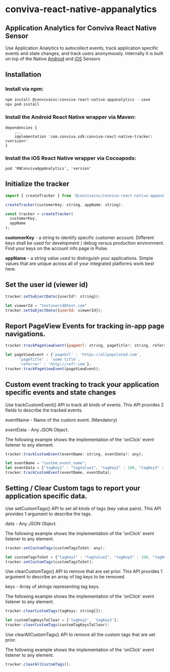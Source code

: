 # conviva-react-native-appanalytics
## Application Analytics for Conviva React Native Sensor
Use Application Analytics to autocollect events, track application specific events and state changes, and track users anonymously. Internally it is built on top of the Native [Android](https://github.com/Conviva/conviva-android-appanalytics) and [iOS](https://github.com/Conviva/conviva-ios-appanalytics) Sensors

## Installation

### Install via npm:
```js
npm install @convivainc/conviva-react-native-appanalytics --save
npx pod-install
```
### Install the Android React Native wrapper via Maven:
```
dependencies {
    ...
    implementation 'com.conviva.sdk:conviva-react-native-tracker:<version>'
}
```
### Install the iOS React Native wrapper via Cocoapods:
```
pod 'RNConvivaAppAnalytics', 'version'
```
## Initialize the tracker
```js
import { createTracker } from '@convivainc/conviva-react-native-appanalytics';

createTracker(customerKey: string, appName: string);

const tracker = createTracker(
  customerKey,
  appName
);
```
<strong>customerKey</strong> - a string to identify specific customer account. Different keys shall be used for development / debug versus production environment. Find your keys on the account info page in Pulse.

<strong>appName</strong> - a string value used to distinguish your applications. Simple values that are unique across all of your integrated platforms work best here.


## Set the user id (viewer id)
```js
tracker.setSubjectData({userId?: string});

let viewerId = "testuserid@test.com"
tracker.setSubjectData({userId: viewerId});
```

## Report PageView Events for tracking in-app page navigations.
```js
tracker.trackPageViewEvent({pageUrl: string, pageTitle?: string, referrer?: string});

let pageViewEvent = {'pageUrl' : 'https://allpopulated.com',
      'pageTitle' : 'some title',
      'referrer' : 'http://refr.com'};
tracker.trackPageViewEvent(pageViewEvent);
```

## Custom event tracking to track your application specific events and state changes
Use trackCustomEvent() API to track all kinds of events. This API provides 2 fields to describe the tracked events.

eventName - Name of the custom event. (Mandatory)

eventData - Any JSON Object.

The following example shows the implementation of the 'onClick' event listener to any element.
```js
tracker.trackCustomEvent(eventName: string, eventData?: any);

let eventName = "custom_event_name";
let eventData = {"tagKey1" : "tagValue1", "tagKey2" : 100, "tagKey3" : true};
tracker.trackCustomEvent(eventName, eventData);
```

## Setting / Clear Custom tags to report your application specific data.
Use setCustomTags() API to set all kinds of tags (key value pairs). This API provides 1 argument to describe the tags.

data - Any JSON Object.

The following example shows the implementation of the 'onClick' event listener to any element.

```js
tracker.setCustomTags(customTagsToSet: any);

let customTagsToSet = {"tagKey1" : "tagValue1", "tagKey2" : 100, "tagKey3" : true};
tracker.setCustomTags(customTagsToSet);
```

Use clearCustomTags() API to remove that are set prior. This API provides 1 argument to describe an array of tag keys to be removed.

keys - Array of strings representing tag keys.

The following example shows the implementation of the 'onClick' event listener to any element.
```js
tracker.clearCustomTags(tagKeys: string[]);

let customTagKeysToClear = ['tagKey2', 'tagKey3'];
tracker.clearCustomTags(customTagKeysToClear);
```

Use clearAllCustomTags() API to remove all the custom tags that are set prior.

The following example shows the implementation of the 'onClick' event listener to any element.
```js
tracker.clearAllCustomTags();
```

